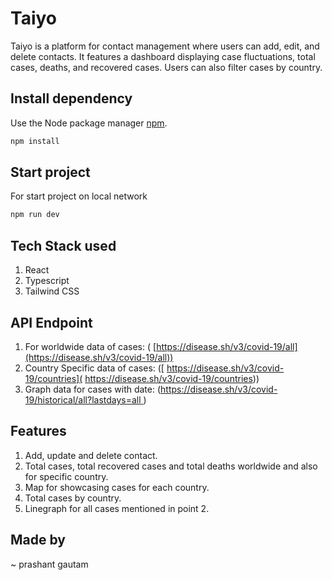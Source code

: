 # Taiyo

Taiyo is a platform for contact management where users can add, edit, and delete contacts. It features a dashboard displaying case fluctuations, total cases, deaths, and recovered cases. Users can also filter cases by country.

## Install dependency 

Use the Node package manager [npm](https://www.npmjs.com/).

```bash
npm install
```

## Start project
For start project on local network
```bash
npm run dev
```

## Tech Stack used

1. React
2. Typescript
3. Tailwind CSS

## API Endpoint
1. For worldwide data of cases: ( [https://disease.sh/v3/covid-19/all](https://disease.sh/v3/covid-19/all))
2. Country Specific data of cases: ([ https://disease.sh/v3/covid-19/countries]( https://disease.sh/v3/covid-19/countries))
3. Graph data for cases with date: ([https://disease.sh/v3/covid-19/historical/all?lastdays=all
](https://disease.sh/v3/covid-19/historical/all?lastdays=all
))

## Features
1. Add, update and delete contact.
2. Total cases, total recovered cases and total deaths worldwide and also for specific country.
3. Map for showcasing cases for each country.
4. Total cases by country.
5. Linegraph for all cases mentioned in point 2.

## Made by
~ prashant gautam
